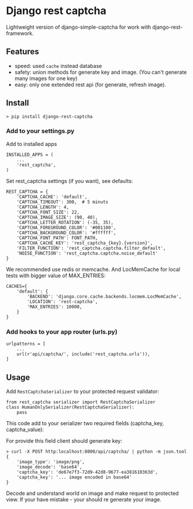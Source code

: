# Django rest captcha

Lightweight version of django-simple-captcha for work with django-rest-framework.


## Features
- speed: used `cache` instead database
- safety: union methods for generate key and image. (You can't generate many images for one key)
- easy: only one extended rest api (for generate, refresh image).


## Install
```
> pip install django-rest-captcha
```

### Add to your settings.py

Add to installed apps
```
INSTALLED_APPS = (
    ...
    'rest_captcha',
)
```

Set rest_captcha settings (if you want), see defaults:
```
REST_CAPTCHA = {
    'CAPTCHA_CACHE': 'default',
    'CAPTCHA_TIMEOUT': 300,  # 5 minuts
    'CAPTCHA_LENGTH': 4,
    'CAPTCHA_FONT_SIZE': 22,
    'CAPTCHA_IMAGE_SIZE': (90, 40),
    'CAPTCHA_LETTER_ROTATION': (-35, 35),
    'CAPTCHA_FOREGROUND_COLOR': '#001100',
    'CAPTCHA_BACKGROUND_COLOR': '#ffffff',
    'CAPTCHA_FONT_PATH': FONT_PATH,
    'CAPTCHA_CACHE_KEY': 'rest_captcha_{key}.{version}',
    'FILTER_FUNCTION': 'rest_captcha.captcha.filter_default',
    'NOISE_FUNCTION': 'rest_captcha.captcha.noise_default'
}
```

We recommended  use redis or memcache. And LocMemCache for local tests with bigger value of MAX_ENTRIES:
```
CACHES={
    'default': {
        'BACKEND': 'django.core.cache.backends.locmem.LocMemCache',
        'LOCATION': 'rest-captcha',
        'MAX_ENTRIES': 10000,
    }
}
```

### Add hooks to your app router (urls.py)
```
urlpatterns = [
    ...
    url(r'api/captcha/', include('rest_captcha.urls')),
]
```

## Usage
Add `RestCaptchaSerializer` to your protected request validator:
```
from rest_captcha serializer import RestCaptchaSerializer
class HumanOnlySerializer(RestCaptchaSerializer):
    pass
```
This code add to your serializer two required fields (captcha_key, captcha_value):


For provide this field client should generate key:
```
> curl -X POST http:localhost:8000/api/captcha/ | python -m json.tool
{
    'image_type': 'image/png',
    'image_decode': 'base64',
    'captcha_key': 'de67e7f3-72d9-42d8-9677-ea381610363d',
    'captcha_key': '... image encoded in base64'
}
```

Decode and understand world on image and make request to protected view. If your have mistake - your should re generate your image.
